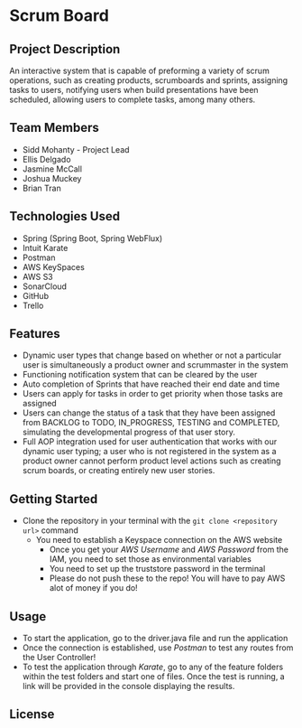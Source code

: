 # Scrum Board

## Project Description

An interactive system that is capable of preforming a variety of scrum operations, such as creating products, scrumboards and sprints, assigning tasks to users, notifying users when build presentations have been scheduled, allowing users to complete tasks, among many others.

## Team Members

* Sidd Mohanty - Project Lead
* Ellis Delgado
* Jasmine McCall
* Joshua Muckey
* Brian Tran

## Technologies Used

* Spring (Spring Boot, Spring WebFlux)
* Intuit Karate
* Postman
* AWS KeySpaces
* AWS S3
* SonarCloud
* GitHub
* Trello

## Features

* Dynamic user types that change based on whether or not a particular user is simultaneously a product owner and scrummaster in the system
* Functioning notification system that can be cleared by the user
* Auto completion of Sprints that have reached their end date and time
* Users can apply for tasks in order to get priority when those tasks are assigned
* Users can change the status of a task that they have been assigned from BACKLOG to TODO, IN_PROGRESS, TESTING and COMPLETED, simulating the developmental progress of that user story.
* Full AOP integration used for user authentication that works with our dynamic user typing; a user who is not registered in the system as a product owner cannot perform product level actions such as creating scrum boards, or creating entirely new user stories.

## Getting Started

* Clone the repository in your terminal with the `git clone <repository url>` command
  * You need to establish a Keyspace connection on the AWS website
      - Once you get your *AWS Username* and *AWS Password* from the IAM, you need to set those as environmental variables
      - You need to set up the truststore password in the terminal
      - Please do not push these to the repo! You will have to pay AWS alot of money if you do!

## Usage
  * To start the application, go to the driver.java file and run the application
  * Once the connection is established, use *Postman* to test any routes from the User Controller!
  * To test the application through *Karate*, go to any of the feature folders within the test folders and start one of files. Once the test is running, a link will be provided in the console displaying the results.

## License
